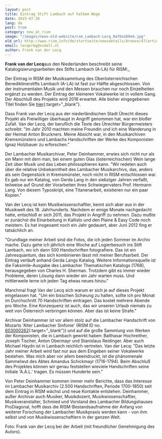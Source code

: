 ```yaml
---
layout: post
title: Eintrag Stift Lambach auf halbem Wege
date: 2015-07-20
lang: de
post: true
category: new_at_rism
image: "/images/news-old-website/csm_Lambach-Lecq_0af6a169e6.jpg"
old_url: http://www.rism.info/de/startseite/newsdetails/browse/47/article/64/work-on-lambach-abbey-halfway-done.html
email: lecqerbg@xs4all.nl
author: Frank van der Lecq
---
```


**Frank van der Lecq**aus den Niederlanden beschreibt seine Katalogisierungsarbeiten des Stifts Lambach (A-LA) für RISM:_

Der Eintrag in RISM der Musiksammlung des Oberösterreichischen Benediktinerstifts Lambach (A-LA) ist fast zur Hälfte abgeschlossen. Von der instrumentalen Musik und den Messen brauchen nur noch Einzelheiten ergänzt zu werden. Der Eintrag der kleineren Vokalwerke ist in vollem Gang. Der Abschluß des Projekts wird 2018 erwartet. Alle bisher eingegebenen Titel finden Sie [hier](https://opac.rism.info/search?View=rism&siglum=A-LA){:target="_blank"}.

Dass Frank van der Lecq aus der niederländischen Stadt Ütrecht dieses Projekt als Freiwilliger überhaupt in Angriff genommen hat, war ein bloßer Zufall. Van der Lecq, der beruflich die Texte des Ütrechter Bürgermeisters schreibt: "Im Jahr 2010 machten meine Freundin und ich eine Wanderung in der Heimat Anton Bruckners. Meine Absicht war, in den Musikarchiven Kremsmünsters und Lambachs Handschriften der Werke des Komponisten Ignaz Holzbauer zu erforschen."

Der Lambacher Musikarchivar, Peter Deinhammer, erwies sich nicht nur als ein Mann mit dem man, bei einem guten Glas (österreichischen) Wein lange Zeit über Musik und das Leben philosophieren kann. "Wir redeten auch über die relative Unbekanntheit des Lambacher Musikarchivs, das, anders als sein Gegenstück in Kremsmünster, noch nicht in RISM entschlossen war. Es gab nur ein Katalog, von Gerda Lang in den siebziger Jahren verfaßt, teilweise auf Grund der Vorarbeiten ihres Schwiegervaters Prof. Hermann Lang. Von diesem Typoskript, eine Titanenarbeit, existieren nur ein paar Kopien."

Van der Lecq ist kein Musikwissenschaftler, kennt sich aber aus in der Musikwelt des 18. Jahrhunderts. Nachdem er einige Monate nachgedacht hatte, entschloß er sich 2011, das Projekt in Angriff zu nehmen. Dazu mußte er zunächst die Einarbeitung in Kallisto und den Plaine & Easy Code noch meistern. Es hat insgesamt noch ein Jahr gedauert, aber Juni 2012 fing er tatsächlich an.

"Grundlage meiner Arbeit sind die Fotos, die ich jeden Sommer im Archiv mache. Dazu gehe ich jährlich eine Woche auf Logierbesuch ins Stift Lambach, wo ich dann 500 Handschriften fotografiere. Das ist ein Jahresquantum, das sich kombinieren lässt mit meiner Berufsarbeit. Der Eintrag verläuft anhand Gerda Langs Katalog. Weitere Informationsquelle ist die Faksimile-Ausgabe des Lambacher Thematischen Katalogs (1768), herausgegeben von Charles H. Sherman. Trotzdem gibt es immer wieder Probleme, deren Lösung dann wieder ein Jahr warten muss. Und mittlerweile lerne ich jeden Tag etwas neues hinzu."

Manchmal fragt Van der Lecq sich warum er sich je auf dieses Projekt eingelassen hat. "Um ein bisschen Schwung zu halten, sollte ich pro Monat im Durchschnitt 70 Handschriften eintragen. Das kostet mehrere Abende pro Woche. Eine Konzequenz ist auch, das wir unseren Urlaub niemals zu weit von Österreich verbringen können. Aber das ist keine Strafe."

Archivar Deinhammer ist vor allem stolz auf die Lambacher Handschrift von Mozarts 'Alter Lambacher Sinfonie' (RISM ID no. [603000262](https://opac.rism.info/search?id=603000262){:target="_blank"}) und auf die große Sammlung von Werken der Komponisten, die in Lambach gewirkt haben: Balthasar Hochreither, Joseph Tischer, Anton Obermayr und Stanislaus Reidinger. Aber auch Michael Haydn ist in Lambach reichlich vertreten. Van der Lecq: "Das letzte Jahr meiner Arbeit wird fast nur aus dem Eingeben seiner Vokalwerke bestehen. Was mich aber vor allem beeindruckt, ist die phänomenale Sammelwut des Abtes Amandus Schickmayr (1716-1794). Beim Abschluß des Projektes können wir genau feststellen wieviele Handschriften seine Initiale 'A.A.L.' tragen. Es müssen Hunderte sein."

Von Peter Deinhammer kommen immer mehr Berichte, dass das Interesse im Lambacher Musikarchiv (2.500 Handschriften, Periode 1700-1850) seit dem Eintrag in RISM wächst und neue Kontakte entstehen. Deinhammer, außer Archivar auch Musiker, Musikdozent, Musikwissenschaftler, Musikveranstalter, Schmied und Vorstand des Lambacher Bildungshauses ProDiagonal, hofft dass die RISM-Bestandsaufnahme der Anfang von weiterer Forschung der Lambacher Musikpraxis werden kann - von ihm selbst und von Musikwissenschaftlern in der ganzen Welt.

Foto: Frank van der Lecq bei der Arbeit (mit freundlicher Genehmigung des Autors).